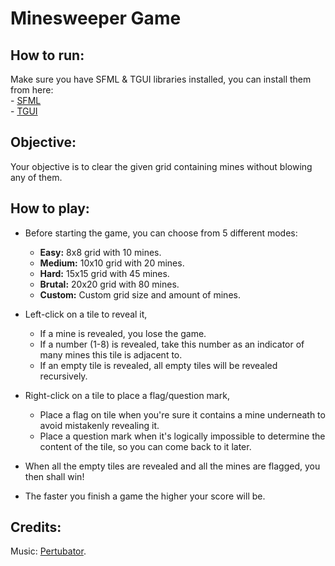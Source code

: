 
Minesweeper Game
===


How to run:
---------
Make sure you have SFML & TGUI libraries installed, you can install them from here:  
	- [SFML](https://www.sfml-dev.org/download.php)  
	- [TGUI](https://tgui.eu/download/)



Objective:
-----------
Your objective is to clear the given grid containing mines without blowing any of them.

How to play:
--------------
- Before starting the game, you can choose from 5 different modes:

  - **Easy:** 8x8 grid with 10 mines.  
  - **Medium:** 10x10 grid with 20 mines.  
  - **Hard:** 15x15 grid with 45 mines.  
  - **Brutal:** 20x20 grid with 80 mines.  
  - **Custom:** Custom grid size and amount of mines.  
  
  
  

- Left-click on a tile to reveal it,
  - If a mine is revealed, you lose the game.
  - If a number (1-8) is revealed, take this number as an indicator of many mines this tile is adjacent to.
  - If an empty tile is revealed, all empty tiles will be revealed recursively.

- Right-click on a tile to place a flag/question mark,  
  - Place a flag on tile when you're sure it contains a mine underneath to avoid mistakenly revealing it.
  - Place a question mark when it's logically impossible to determine the content of the tile, so you can come back to it later.

- When all the empty tiles are revealed and all the mines are flagged, you then shall win!

- The faster you finish a game the higher your score will be.

Credits:
--------
Music: [Pertubator](https://perturbator.bandcamp.com/).










